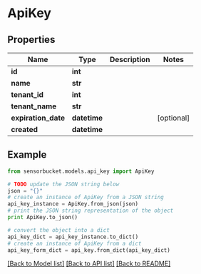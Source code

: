 # ApiKey


## Properties

Name | Type | Description | Notes
------------ | ------------- | ------------- | -------------
**id** | **int** |  | 
**name** | **str** |  | 
**tenant_id** | **int** |  | 
**tenant_name** | **str** |  | 
**expiration_date** | **datetime** |  | [optional] 
**created** | **datetime** |  | 

## Example

```python
from sensorbucket.models.api_key import ApiKey

# TODO update the JSON string below
json = "{}"
# create an instance of ApiKey from a JSON string
api_key_instance = ApiKey.from_json(json)
# print the JSON string representation of the object
print ApiKey.to_json()

# convert the object into a dict
api_key_dict = api_key_instance.to_dict()
# create an instance of ApiKey from a dict
api_key_form_dict = api_key.from_dict(api_key_dict)
```
[[Back to Model list]](../README.md#documentation-for-models) [[Back to API list]](../README.md#documentation-for-api-endpoints) [[Back to README]](../README.md)


